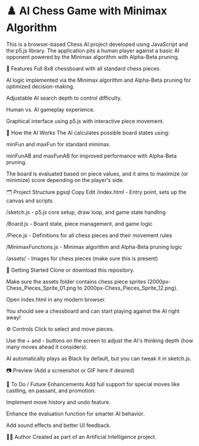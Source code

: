 # ♟️ AI Chess Game with Minimax Algorithm
This is a browser-based Chess AI project developed using JavaScript and the p5.js library. The application pits a human player against a basic AI opponent powered by the Minimax algorithm with Alpha-Beta pruning.

🎯 Features
Full 8x8 chessboard with all standard chess pieces.

AI logic implemented via the Minimax algorithm and Alpha-Beta pruning for optimized decision-making.

Adjustable AI search depth to control difficulty.

Human vs. AI gameplay experience.

Graphical interface using p5.js with interactive piece movement.

🧠 How the AI Works
The AI calculates possible board states using:

minFun and maxFun for standard minimax.

minFunAB and maxFunAB for improved performance with Alpha-Beta pruning.

The board is evaluated based on piece values, and it aims to maximize (or minimize) score depending on the player's side.

🗂️ Project Structure
pgsql
Copy
Edit
/index.html              - Entry point, sets up the canvas and scripts

/sketch.js               - p5.js core setup, draw loop, and game state handling

/Board.js                - Board state, piece management, and game logic

/Piece.js                - Definitions for all chess pieces and their movement rules

/MinimaxFunctions.js     - Minimax algorithm and Alpha-Beta pruning logic

/assets/                 - Images for chess pieces (make sure this is present)

🚀 Getting Started
Clone or download this repository.

Make sure the assets folder contains chess piece sprites (2000px-Chess_Pieces_Sprite_01.png to 2000px-Chess_Pieces_Sprite_12.png).

Open index.html in any modern browser.

You should see a chessboard and can start playing against the AI right away!

⚙️ Controls
Click to select and move pieces.

Use the + and - buttons on the screen to adjust the AI's thinking depth (how many moves ahead it considers).

AI automatically plays as Black by default, but you can tweak it in sketch.js.

📷 Preview
(Add a screenshot or GIF here if desired)

📌 To Do / Future Enhancements
Add full support for special moves like castling, en passant, and promotion.

Implement move history and undo feature.

Enhance the evaluation function for smarter AI behavior.

Add sound effects and better UI feedback.

🧑‍💻 Author
Created as part of an Artificial Intelligence project.

